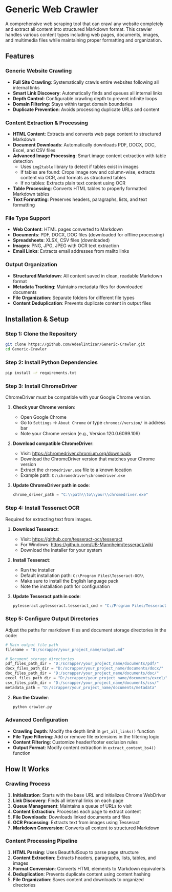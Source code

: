 # Generic Web Crawler

A comprehensive web scraping tool that can crawl any website completely and extract all content into structured Markdown format. This crawler handles various content types including web pages, documents, images, and multimedia files while maintaining proper formatting and organization.

## Features

### Generic Website Crawling
- **Full Site Crawling**: Systematically crawls entire websites following all internal links
- **Smart Link Discovery**: Automatically finds and queues all internal links
- **Depth Control**: Configurable crawling depth to prevent infinite loops
- **Domain Filtering**: Stays within target domain boundaries
- **Duplicate Prevention**: Avoids processing duplicate URLs and content

### Content Extraction & Processing
- **HTML Content**: Extracts and converts web page content to structured Markdown
- **Document Downloads**: Automatically downloads PDF, DOCX, DOC, Excel, and CSV files
- **Advanced Image Processing**: Smart image content extraction with table detection
  - Uses `img2table` library to detect if tables exist in images
  - If tables are found: Crops image row and column-wise, extracts content via OCR, and formats as structured tables
  - If no tables: Extracts plain text content using OCR
- **Table Processing**: Converts HTML tables to properly formatted Markdown tables
- **Text Formatting**: Preserves headers, paragraphs, lists, and text formatting

### File Type Support
- **Web Content**: HTML pages converted to Markdown
- **Documents**: PDF, DOCX, DOC files (downloaded for offline processing)
- **Spreadsheets**: XLSX, CSV files (downloaded)
- **Images**: PNG, JPG, JPEG with OCR text extraction
- **Email Links**: Extracts email addresses from mailto links

### Output Organization
- **Structured Markdown**: All content saved in clean, readable Markdown format
- **Metadata Tracking**: Maintains metadata files for downloaded documents
- **File Organization**: Separate folders for different file types
- **Content Deduplication**: Prevents duplicate content in output files

## Installation & Setup

### Step 1: Clone the Repository
```bash
git clone https://github.com/AdeelIntizar/Generic-Crawler.git
cd Generic-Crawler
```

### Step 2: Install Python Dependencies
```bash
pip install -r requirements.txt
```

### Step 3: Install ChromeDriver
ChromeDriver must be compatible with your Google Chrome version.

1. **Check your Chrome version**:
   - Open Google Chrome
   - Go to `Settings` → `About Chrome` or type `chrome://version/` in address bar
   - Note your Chrome version (e.g., Version 120.0.6099.109)

2. **Download compatible ChromeDriver**:
   - Visit: https://chromedriver.chromium.org/downloads
   - Download the ChromeDriver version that matches your Chrome version
   - Extract the `chromedriver.exe` file to a known location
   - Example path: `C:\chromedriver\chromedriver.exe`

3. **Update ChromeDriver path in code**:
   ```python
   chrome_driver_path = "C:\\path\\to\\your\\chromedriver.exe"
   ```

### Step 4: Install Tesseract OCR
Required for extracting text from images.

1. **Download Tesseract**:
   - Visit: https://github.com/tesseract-ocr/tesseract
   - For Windows: https://github.com/UB-Mannheim/tesseract/wiki
   - Download the installer for your system

2. **Install Tesseract**:
   - Run the installer
   - Default installation path: `C:\Program Files\Tesseract-OCR\`
   - Make sure to install the English language pack
   - Note the installation path for configuration

3. **Update Tesseract path in code**:
   ```python
   pytesseract.pytesseract.tesseract_cmd = "C:/Program Files/Tesseract-OCR/tesseract.exe"
   ```

### Step 5: Configure Output Directories
Adjust the paths for markdown files and document storage directories in the code:

```python
# Main output file path
filename = "D:/scrapper/your_project_name/output.md"

# Document storage directories
pdf_files_path_dir = "D:/scrapper/your_project_name/documents/pdf/"
docx_files_path_dir = "D:/scrapper/your_project_name/documents/docx/"
doc_files_path_dir = "D:/scrapper/your_project_name/documents/doc/"
excel_files_path_dir = "D:/scrapper/your_project_name/documents/excel/"
csv_files_path_dir = "D:/scrapper/your_project_name/documents/csv/"
metadata_path = "D:/scrapper/your_project_name/documents/metadata"
```

2. **Run the Crawler**:
   ```bash
   python crawler.py
   ```

### Advanced Configuration
- **Crawling Depth**: Modify the depth limit in `get_all_links()` function
- **File Type Filtering**: Add or remove file extensions in the filtering logic
- **Content Filtering**: Customize header/footer exclusion rules
- **Output Format**: Modify content extraction in `extract_content_bs4()` function

## How It Works

### Crawling Process
1. **Initialization**: Starts with the base URL and initializes Chrome WebDriver
2. **Link Discovery**: Finds all internal links on each page
3. **Queue Management**: Maintains a queue of URLs to visit
4. **Content Extraction**: Processes each page to extract content
5. **File Downloads**: Downloads linked documents and files
6. **OCR Processing**: Extracts text from images using Tesseract
7. **Markdown Conversion**: Converts all content to structured Markdown

### Content Processing Pipeline
1. **HTML Parsing**: Uses BeautifulSoup to parse page structure
2. **Content Extraction**: Extracts headers, paragraphs, lists, tables, and images
3. **Format Conversion**: Converts HTML elements to Markdown equivalents
4. **Deduplication**: Prevents duplicate content using content hashing
5. **File Organization**: Saves content and downloads to organized directories


